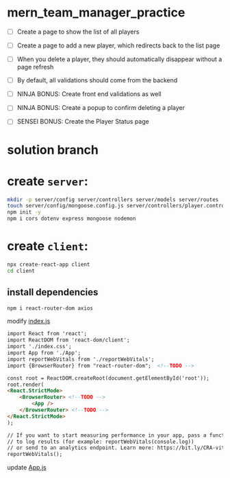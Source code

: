 # mern_team_manager_practice

- [ ] Create a page to show the list of all players

- [ ] Create a page to add a new player, which redirects back to the list page

- [ ] When you delete a player, they should automatically disappear without a page refresh

- [ ] By default, all validations should come from the backend

- [ ] NINJA BONUS: Create front end validations as well

- [ ] NINJA BONUS: Create a popup to confirm deleting a player

- [ ] SENSEI BONUS: Create the Player Status page

# solution branch

# create `server`:

```bash
mkdir -p server/config server/controllers server/models server/routes
touch server/config/mongoose.config.js server/controllers/player.controller.js server/models/player.model.js server/routes/player.routes.js server.js .env
npm init -y
npm i cors dotenv express mongoose nodemon
```

# create `client`:


```bash
npx create-react-app client
cd client
```

## install dependencies

```bash
npm i react-router-dom axios 
```
modify [index.js](./client/src/index.js)

```html
import React from 'react';
import ReactDOM from 'react-dom/client';
import './index.css';
import App from './App';
import reportWebVitals from './reportWebVitals';
import {BrowserRouter} from "react-router-dom";  <!--TODO -->

const root = ReactDOM.createRoot(document.getElementById('root'));
root.render(
<React.StrictMode>
    <BrowserRouter> <!--TODO -->
        <App />
    </BrowserRouter> <!--TODO -->
</React.StrictMode>
);

// If you want to start measuring performance in your app, pass a function
// to log results (for example: reportWebVitals(console.log))
// or send to an analytics endpoint. Learn more: https://bit.ly/CRA-vitals
reportWebVitals();

```

update [App.js](./client/src/App.js)
